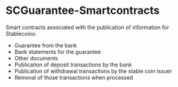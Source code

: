 # SCGuarantee-Smartcontracts

Smart contracts associated with the publication of information for Stablecoins:
- Guarantee from the bank
- Bank statements for the guarantee
- Other documents
- Publication of deposit transactions by the bank
- Publication of withdrawal transactions by the stable coin issuer
- Removal of those transactions when processed
